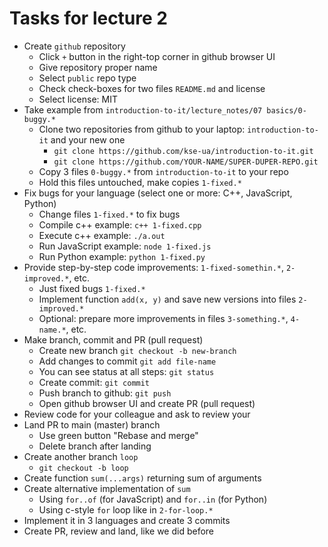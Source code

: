 # Tasks for lecture 2

- Create `github` repository
  - Click `+` button in the right-top corner in github browser UI
  - Give repository proper name
  - Select `public` repo type
  - Check check-boxes for two files `README.md` and license
  - Select license: MIT
- Take example from `introduction-to-it/lecture_notes/07 basics/0-buggy.*`
  - Clone two repositories from github to your laptop: `introduction-to-it` and your new one
    - `git clone https://github.com/kse-ua/introduction-to-it.git`
    - `git clone https://github.com/YOUR-NAME/SUPER-DUPER-REPO.git`
  - Copy 3 files `0-buggy.*` from `introduction-to-it` to your repo
  - Hold this files untouched, make copies `1-fixed.*`
- Fix bugs for your language (select one or more: C++, JavaScript, Python)
  - Change files `1-fixed.*` to fix bugs
  - Compile c++ example: `c++ 1-fixed.cpp`
  - Execute c++ example: `./a.out`
  - Run JavaScript example: `node 1-fixed.js`
  - Run Python example: `python 1-fixed.py`
- Provide step-by-step code improvements: `1-fixed-somethin.*`, `2-improved.*`, etc.
  - Just fixed bugs `1-fixed.*`
  - Implement function `add(x, y)` and save new versions into files `2-improved.*`
  - Optional: prepare more improvements in files `3-something.*`, `4-name.*`, etc.
- Make branch, commit and PR (pull request)
  - Create new branch `git checkout -b new-branch`
  - Add changes to commit `git add file-name`
  - You can see status at all steps: `git status`
  - Create commit: `git commit`
  - Push branch to github: `git push`
  - Open github browser UI and create PR (pull request)
- Review code for your colleague and ask to review your
- Land PR to main (master) branch
  - Use green button "Rebase and merge"
  - Delete branch after landing
- Create another branch `loop`
  - `git checkout -b loop`
- Create function `sum(...args)` returning sum of arguments
- Create alternative implementation of `sum`
  - Using `for..of` (for JavaScript) and `for..in` (for Python)
  - Using c-style `for` loop like in `2-for-loop.*`
- Implement it in 3 languages and create 3 commits
- Create PR, review and land, like we did before
